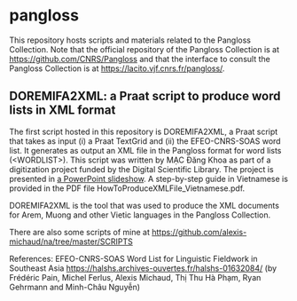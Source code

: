 # pangloss
This repository hosts scripts and materials related to the Pangloss Collection. Note that the official repository of the Pangloss Collection is at https://github.com/CNRS/Pangloss and that the interface to consult the Pangloss Collection is at https://lacito.vjf.cnrs.fr/pangloss/.

## DOREMIFA2XML: a Praat script to produce word lists in XML format

The first script hosted in this repository is DOREMIFA2XML, a Praat script that takes as input (i) a Praat TextGrid and (ii) the EFEO-CNRS-SOAS word list. It generates as output an XML file in the Pangloss format for word lists (\<WORDLIST\>). This script was written by MẠC Đăng Khoa as part of a digitization project funded by the Digital Scientific Library. The project is presented in [a PowerPoint slideshow](https://www.dropbox.com/s/rak5i013tjbdrnr/DoReMiFa_XMLGenerator.pptx?dl=0). A step-by-step guide in Vietnamese is provided in the PDF file HowToProduceXMLFile_Vietnamese.pdf.

DOREMIFA2XML is the tool that was used to produce the XML documents for Arem, Muong and other Vietic languages in the Pangloss Collection.

There are also some scripts of mine at https://github.com/alexis-michaud/na/tree/master/SCRIPTS

References: 
EFEO-CNRS-SOAS Word List for Linguistic Fieldwork in Southeast Asia https://halshs.archives-ouvertes.fr/halshs-01632084/ (by Frédéric Pain, Michel Ferlus, Alexis Michaud, Thị Thu Hà Phạm, Ryan Gehrmann and Minh-Châu Nguyễn)

